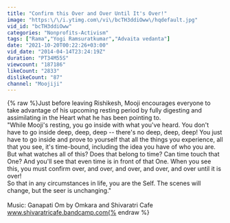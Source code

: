 ```yaml
---
title: "Confirm this Over and Over Until It's Over!"
image: "https:\/\/i.ytimg.com\/vi\/bcTH3ddiOww\/hqdefault.jpg"
vid_id: "bcTH3ddiOww"
categories: "Nonprofits-Activism"
tags: ["Rama","Yogi Ramsuratkumar","Advaita vedanta"]
date: "2021-10-20T00:22:26+03:00"
vid_date: "2014-04-14T23:24:19Z"
duration: "PT34M55S"
viewcount: "187186"
likeCount: "2833"
dislikeCount: "87"
channel: "Moojiji"
---
```

{% raw %}Just before leaving Rishikesh, Mooji encourages everyone to take advantage of his upcoming resting period by fully digesting and assimilating in the Heart what he has been pointing to.<br />&quot;While Mooji's resting, you go inside with what you've heard.  You don't have to go inside deep, deep, deep -- there's no deep, deep, deep! You just have to go inside and prove to yourself that all the things you experience, all that you see, it's time-bound, including the idea you have of who you are. But what watches all of this? Does that belong to time? Can time touch that One? And you'll see that even time is in front of that One. When you see this, you must confirm over, and over, and over, and over, and over until it is over! <br />So that in any circumstances in life, you are the Self. The scenes will change, but the seer is unchanging.&quot;<br /><br />Music: Ganapati Om by Omkara and Shivaratri Cafe<br />www.shivaratricafe.bandcamp.com{% endraw %}
